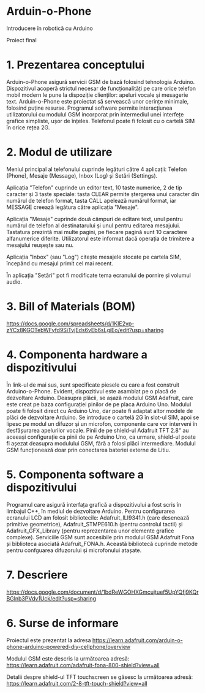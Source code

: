 # Arduin-o-Phone
Introducere în robotică cu Arduino

Proiect final
 
# 1. Prezentarea conceptului

Arduin-o-Phone asigură servicii GSM de bază folosind tehnologia Arduino. Dispozitivul acoperă strictul necesar de funcționalități pe care orice telefon mobil modern le pune la dispoziție clienților: apeluri vocale și mesagerie text. 
Arduin-o-Phone este proiectat să servească unor cerințe minimale, folosind puține resurse. Programul software permite interacțiunea utilizatorului cu modulul GSM incorporat prin intermediul unei interfețe grafice simpliste, ușor de înțeles. Telefonul poate fi folosit cu o cartelă SIM în orice rețea 2G.

# 2. Modul de utilizare

Meniul principal al telefonului cuprinde legături către 4 aplicații: Telefon (Phone), Mesaje (Message), Inbox (Log) și Setări (Settings).

Aplicația "Telefon" cuprinde un editor text, 10 taste numerice, 2 de tip caracter și 3 taste speciale: tasta CLEAR permite ștergerea unui caracter din numărul de telefon format, tasta CALL apelează numărul format, iar MESSAGE creează legătura către aplicația "Mesaje".

Aplicația "Mesaje" cuprinde două câmpuri de editare text, unul pentru numărul de telefon al destinatarului și unul pentru editarea mesajului. Tastatura prezintă mai multe pagini, pe fiecare pagină sunt 10 caractere alfanumerice diferite. Utilizatorul este informat dacă operația de trimitere a mesajului reușește sau nu.

Aplicația "Inbox" (sau "Log") citește mesajele stocate pe cartela SIM, începând cu mesajul primit cel mai recent.

În aplicația "Setări" pot fi modificate tema ecranului de pornire și volumul audio.

# 3. Bill of Materials (BOM)

https://docs.google.com/spreadsheets/d/1KIE2vp-zYCx8KGOTebWFyfd9SiTvjEds6vEb6sLgiEo/edit?usp=sharing

# 4. Componenta hardware a dispozitivului

În link-ul de mai sus, sunt specificate piesele cu care a fost construit Arduino-o-Phone. Evident, dispozitivul este asamblat pe o placă de dezvoltare Arduino. Deasupra plăcii, se așază modulul GSM Adafruit, care este creat pe baza configurației pinilor de pe placa Arduino Uno. Modulul poate fi folosit direct cu Arduino Uno, dar poate fi adaptat altor modele de plăci de dezvoltare Arduino. Se introduce o cartelă 2G în slot-ul SIM, apoi se lipesc pe modul un difuzor și un microfon, componente care vor interveni în desfășurarea apelurilor vocale. Pinii de pe shield-ul Adafruit TFT 2.8" au aceeași configurație ca pinii de pe Arduino Uno, ca urmare, shield-ul poate fi așezat deasupra modulului GSM, fără a folosi plăci intermediare. Modulul GSM funcționează doar prin conectarea bateriei externe de Litiu.

# 5. Componenta software a dispozitivului

Programul care asigură interfața grafică a dispozitivului a fost scris în limbajul C++, în mediul de dezvoltare Arduino. Pentru configurarea ecranului LCD am folosit bibliotecile: Adafruit_ILI9341.h (care desenează primitive geometrice), 
Adafruit_STMPE610.h (pentru controlul tactil)  și Adafruit_GFX_Library (pentru reprezentarea unor elemente grafice complexe). Serviciile GSM sunt accesibile prin modulul GSM Adafruit Fona și biblioteca asociată Adafruit_FONA.h. Această bibliotecă cuprinde metode pentru confguarea difuzorului și microfonului atașate.

# 7. Descriere

https://docs.google.com/document/d/1bdReWGOHXGmcujtuef5UpYQfj9KQrBGlnb3PVdv1Uck/edit?usp=sharing

# 6. Surse de informare

Proiectul este prezentat la adresa https://learn.adafruit.com/arduin-o-phone-arduino-powered-diy-cellphone/overview

Modulul GSM este descris la următoarea adresă: https://learn.adafruit.com/adafruit-fona-800-shield?view=all

Detalii despre shield-ul TFT touchscreen se găsesc la următoarea adresă: https://learn.adafruit.com/2-8-tft-touch-shield?view=all
